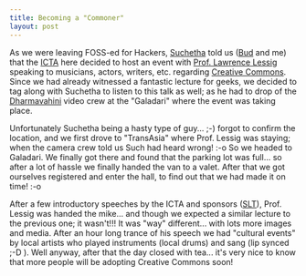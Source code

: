 ```yaml
---
title: Becoming a "Commoner"
layout: post
---
```


As we were leaving FOSS-ed for Hackers, <a href="http://www.raramimu.blogspot.com/">Suchetha</a> told us (<a href="http://www.budlite.blogspot.com/">Bud</a> and me) that the <a href="http://www.icta.lk/">ICTA</a> here decided to host an event with <a href="http://www.lessig.org/">Prof. Lawrence Lessig</a> speaking to musicians, actors, writers, etc. regarding <a href="http://creativecommons.org/">Creative Commons</a>. Since we had already witnessed a fantastic lecture for geeks, we decided to tag along with Suchetha to listen to this talk as well; as he had to drop of the <a href="http://dharmavahini.tv/">Dharmavahini</a> video crew at the "Galadari" where the event was taking place.

Unfortunately Suchetha being a hasty type of guy... ;-) forgot to confirm the location, and we first drove to "TransAsia" where Prof. Lessig was staying; when the camera crew told us Such had heard wrong! :-o So we headed to Galadari. We finally got there and found that the parking lot was full... so after a lot of hassle we finally handed the van to a valet. After that we got ourselves registered and enter the hall, to find out that we had made it on time! :-o

After a few introductory speeches by the ICTA and sponsors (<a href="http://www.slt.lk/">SLT</a>), Prof. Lessig was handed the mike... and though we expected a similar lecture to the previous one; it wasn't!!! It was "way" different... with lots more images and media. After an hour long trance of his speech we had "cultural events" by local artists who played instruments (local drums) and sang (lip synced ;-D ). Well anyway, after that the day closed with tea... it's very nice to know that more people will be adopting Creative Commons soon!